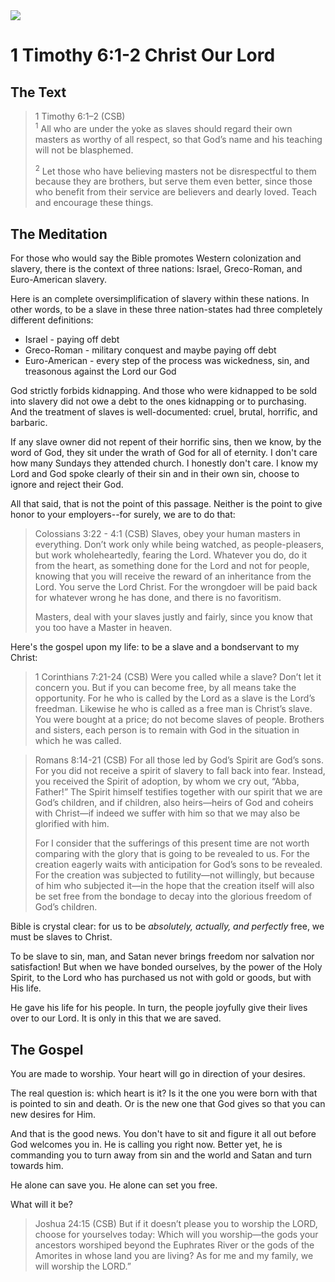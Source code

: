 <img class="intro-right" src="/images/art-timothy.jpg">

# 1 Timothy 6:1-2 Christ Our Lord

## The Text

>1 Timothy 6:1–2 (CSB)  
><sup>1</sup> All who are under the yoke as slaves should regard their own masters as worthy of all respect, so that God’s name and his teaching will not be blasphemed. 
>
><sup>2</sup> Let those who have believing masters not be disrespectful to them because they are brothers, but serve them even better, since those who benefit from their service are believers and dearly loved. Teach and encourage these things.

## The Meditation

For those who would say the Bible promotes Western colonization and slavery, there is the context of three nations: Israel, Greco-Roman, and Euro-American slavery.

Here is an complete oversimplification of slavery within these nations. In other words, to be a slave in these three nation-states had three completely different definitions:

* Israel - paying off debt
* Greco-Roman - military conquest and maybe paying off debt
* Euro-American - every step of the process was wickedness, sin, and treasonous against the Lord our God

God strictly forbids kidnapping. And those who were kidnapped to be sold into slavery did not owe a debt to the ones kidnapping or to purchasing. And the treatment of slaves is well-documented: cruel, brutal, horrific, and barbaric.

If any slave owner did not repent of their horrific sins, then we know, by the word of God, they sit under the wrath of God for all of eternity. I don't care how many Sundays they attended church. I honestly don't care. I know my Lord and God spoke clearly of their sin and in their own sin, choose to ignore and reject their God.

All that said, that is not the point of this passage. Neither is the point to give honor to your employers--for surely, we are to do that:

>Colossians 3:22 - 4:1 (CSB) Slaves, obey your human masters in everything. Don’t work only while being watched, as people-pleasers, but work wholeheartedly, fearing the Lord. Whatever you do, do it from the heart, as something done for the Lord and not for people, knowing that you will receive the reward of an inheritance from the Lord. You serve the Lord Christ. For the wrongdoer will be paid back for whatever wrong he has done, and there is no favoritism.
>
>Masters, deal with your slaves justly and fairly, since you know that you too have a Master in heaven.

Here's the gospel upon my life: to be a slave and a bondservant to my Christ:

>1 Corinthians 7:21-24 (CSB) Were you called while a slave? Don’t let it concern you. But if you can become free, by all means take the opportunity. For he who is called by the Lord as a slave is the Lord’s freedman. Likewise he who is called as a free man is Christ’s slave. You were bought at a price; do not become slaves of people. Brothers and sisters, each person is to remain with God in the situation in which he was called.

>Romans 8:14-21 (CSB) For all those led by God’s Spirit are God’s sons. For you did not receive a spirit of slavery to fall back into fear. Instead, you received the Spirit of adoption, by whom we cry out, “Abba, Father!” The Spirit himself testifies together with our spirit that we are God’s children, and if children, also heirs—heirs of God and coheirs with Christ—if indeed we suffer with him so that we may also be glorified with him.
>
>For I consider that the sufferings of this present time are not worth comparing with the glory that is going to be revealed to us. For the creation eagerly waits with anticipation for God’s sons to be revealed. For the creation was subjected to futility—not willingly, but because of him who subjected it—in the hope that the creation itself will also be set free from the bondage to decay into the glorious freedom of God’s children.

Bible is crystal clear: for us to be *absolutely, actually, and perfectly* free, we must be slaves to Christ.

To be slave to sin, man, and Satan never brings freedom nor salvation nor satisfaction! But when we have bonded ourselves, by the power of the Holy Spirit, to the Lord who has purchased us not with gold or goods, but with His life.

He gave his life for his people. In turn, the people joyfully give their lives over to our Lord. It is only in this that we are saved.

## The Gospel

You are made to worship. Your heart will go in direction of your desires.

The real question is: which heart is it? Is it the one you were born with that is pointed to sin and death. Or is the new one that God gives so that you can new desires for Him.

And that is the good news. You don't have to sit and figure it all out before God welcomes you in. He is calling you right now. Better yet, he is commanding you to turn away from sin and the world and Satan and turn towards him.

He alone can save you. He alone can set you free.

What will it be?

>Joshua 24:15 (CSB) But if it doesn’t please you to worship the LORD, choose for yourselves today: Which will you worship—the gods your ancestors worshiped beyond the Euphrates River or the gods of the Amorites in whose land you are living? As for me and my family, we will worship the LORD.”
